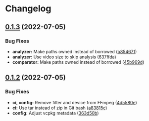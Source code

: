 # Changelog

## [0.1.3](https://github.com/aksiksi/needle/compare/v0.1.2...v0.1.3) (2022-07-05)


### Bug Fixes

* **analyzer:** Make paths owned instead of borrowed ([b854671](https://github.com/aksiksi/needle/commit/b854671407f9b781db243ada465f8d6b027108d2))
* **analyzer:** Use video size to skip analysis ([637ffda](https://github.com/aksiksi/needle/commit/637ffdabf2bdf29a66127a2d40a31fad3b886d90))
* **comparator:** Make paths owned instead of borrowed ([45b969d](https://github.com/aksiksi/needle/commit/45b969db8c7c8643603ddf510917d58b153c197e))

## [0.1.2](https://github.com/aksiksi/needle/compare/v0.1.1...v0.1.2) (2022-07-05)


### Bug Fixes

* **ci, config:** Remove filter and device from FFmpeg ([4d5580e](https://github.com/aksiksi/needle/commit/4d5580eec4b16769356409348090ef84762e7e2e))
* **ci:** Use tar instead of zip in Git bash ([a83815c](https://github.com/aksiksi/needle/commit/a83815c6e9ff479443e42918d760f8b79278fc43))
* **config:** Adjust vcpkg metadata ([363d50b](https://github.com/aksiksi/needle/commit/363d50bf75fca163df324f78d1488271e5fc89f0))
